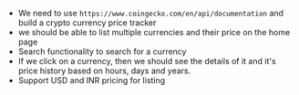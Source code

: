 - We need to use `https://www.coingecko.com/en/api/documentation` and build a crypto currency price tracker
- we should be able to list multiple currencies and their price on the home page
- Search functionality to search for a currency
- If we click on a currency, then we should see the details of it and it's price history based on hours, days and years.
- Support USD and INR pricing for listing